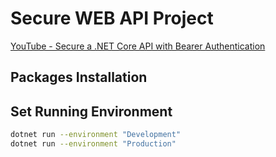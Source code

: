 # Secure WEB API Project

[YouTube - Secure a .NET Core API with Bearer Authentication](https://www.youtube.com/watch?v=3PyUjOmuFic)

## Packages Installation


## Set Running Environment
```bash
dotnet run --environment "Development"
dotnet run --environment "Production"
``` 